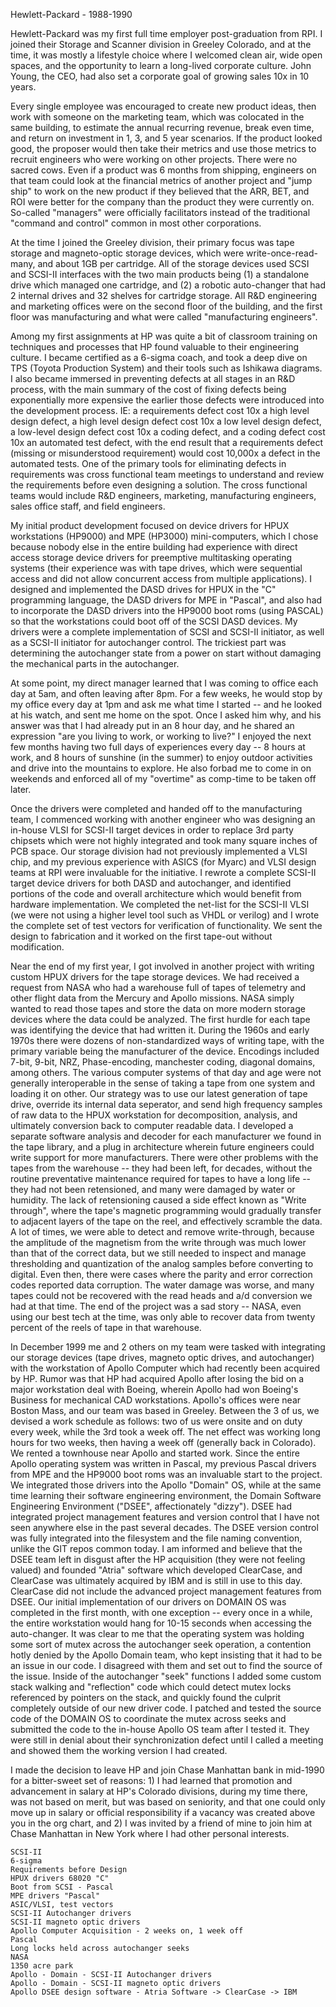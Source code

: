 Hewlett-Packard - 1988-1990

Hewlett-Packard was my first full time employer post-graduation from RPI.  I joined their Storage and Scanner division in Greeley Colorado, and at the time, it was mostly a lifestyle choice where I welcomed clean air, wide open spaces, and the opportunity to learn a long-lived corporate culture.  John Young, the CEO, had also set a corporate goal of growing sales 10x in 10 years.

Every single employee was encouraged to create new product ideas, then work with someone on the marketing team, which was colocated in the same building, to estimate the annual recurring revenue, break even time, and return on investment in 1, 3, and 5 year scenarios.  If the product looked good, the proposer would then take their metrics and use those metrics to recruit engineers who were working on other projects.  There were no sacred cows.  Even if a product was 6 months from shipping, engineers on that team could look at the financial metrics of another project and "jump ship" to work on the new product if they believed that the ARR, BET, and ROI were better for the company than the product they were currently on.  So-called "managers" were officially facilitators instead of the traditional "command and control" common in most other corporations.

At the time I joined the Greeley division, their primary focus was tape storage and magneto-optic storage devices, which were write-once-read-many, and about 1GB per cartridge.  All of the storage devices used SCSI and SCSI-II interfaces with the two main products being (1) a standalone drive which managed one cartridge, and (2) a robotic auto-changer that had 2 internal drives and 32 shelves for cartridge storage.  All R&D engineering and marketing offices were on the second floor of the building, and the first floor was manufacturing and what were called "manufacturing engineers".

Among my first assignments at HP was quite a bit of classroom training on techniques and processes that HP found valuable to their engineering culture.  I became certified as a 6-sigma coach, and took a deep dive on TPS (Toyota Production System) and their tools such as Ishikawa diagrams.  I also became immersed in preventing defects at all stages in an R&D process, with the main summary of the cost of fixing defects being exponentially more expensive the earlier those defects were introduced into the development process.  IE: a requirements defect cost 10x a high level design defect, a high level design defect cost 10x a low level design defect, a low-level design defect cost 10x a coding defect, and a coding defect cost 10x an automated test defect, with the end result that a requirements defect (missing or misunderstood requirement) would cost 10,000x a defect in the automated tests.  One of the primary tools for eliminating defects in requirements was cross functional team meetings to understand and review the requirements before even designing a solution.  The cross functional teams would include R&D engineers, marketing, manufacturing engineers, sales office staff, and field engineers.

My initial product development focused on device drivers for HPUX workstations (HP9000) and MPE (HP3000) mini-computers, which I chose because nobody else in the entire building had experience with direct access storage device drivers for preemptive multitasking operating systems (their experience was with tape drives, which were sequential access and did not allow concurrent access from multiple applications).  I designed and implemented the DASD drives for HPUX in the "C" programming language, the DASD drivers for MPE in "Pascal", and also had to incorporate the DASD drivers into the HP9000 boot roms (using PASCAL) so that the workstations could boot off of the SCSI DASD devices.  My drivers were a complete implementation of SCSI and SCSI-II initiator, as well as a SCSI-II initiator for autochanger control.  The trickiest part was determining the autochanger state from a power on start without damaging the mechanical parts in the autochanger.

At some point, my direct manager learned that I was coming to office each day at 5am, and often leaving after 8pm.  For a few weeks, he would stop by my office every day at 1pm and ask me what time I started -- and he looked at his watch, and sent me home on the spot.  Once I asked him why, and his answer was that I had already put in an 8 hour day, and he shared an expression "are you living to work, or working to live?" I enjoyed the next few months having two full days of experiences every day -- 8 hours at work, and 8 hours of sunshine (in the summer) to enjoy outdoor activities and drive into the mountains to explore.  He also forbad me to come in on weekends and enforced all of my "overtime" as comp-time to be taken off later.

Once the drivers were completed and handed off to the manufacturing team, I commenced working with another engineer who was designing an in-house VLSI for SCSI-II target devices in order to replace 3rd party chipsets which were not highly integrated and took many square inches of PCB space.  Our storage division had not previously implemented a VLSI chip, and my previous experience with ASICS (for Myarc) and VLSI design teams at RPI were invaluable for the initiative.  I rewrote a complete SCSI-II target device drivers for both DASD and autochanger, and identified portions of the code and overall architecture which would benefit from hardware implementation.  We completed the net-list for the SCSI-II VLSI (we were not using a higher level tool such as VHDL or verilog) and I wrote the complete set of test vectors for verification of functionality.  We sent the design to fabrication and it worked on the first tape-out without modification.

Near the end of my first year, I got involved in another project with writing custom HPUX drivers for the tape storage devices.  We had received a request from NASA who had a warehouse full of tapes of telemetry and other flight data from the Mercury and Apollo missions.  NASA simply wanted to read those tapes and store the data on more modern storage devices where the data could be analyzed.  The first hurdle for each tape was identifying the device that had written it.  During the 1960s and early 1970s there were dozens of non-standardized ways of writing tape, with the primary variable being the manufacturer of the device.  Encodings included 7-bit, 9-bit, NRZ, Phase-encoding, manchester coding, diagonal domains, among others. The various computer systems of that day and age were not generally interoperable in the sense of taking a tape from one system and loading it on other.  Our strategy was to use our latest generation of tape drive, override its internal data seperator, and send high frequency samples of raw data to the HPUX workstation for decomposition, analysis, and ultimately conversion back to computer readable data.  I developed a separate software analysis and decoder for each manufacturer we found in the tape library, and a plug in architecture wherein future engineers could write support for more manufacturers.  There were other problems with the tapes from the warehouse -- they had been left, for decades, without the routine preventative maintenance required for tapes to have a long life -- they had not been retensioned, and many were damaged by water or humidity.  The lack of retensioning caused a side effect known as "Write through", where the tape's magnetic programming would gradually transfer to adjacent layers of the tape on the reel, and effectively scramble the data.  A lot of times, we were able to detect and remove write-through, because the amplitude of the magnetism from the write through was much lower than that of the correct data, but we still needed to inspect and manage thresholding and quantization of the analog samples before converting to digital.  Even then, there were cases where the parity and error correction codes reported data corruption.  The water damage was worse, and many tapes could not be recovered with the read heads and a/d conversion we had at that time.  The end of the project was a sad story -- NASA, even using our best tech at the time, was only able to recover data from twenty percent of the reels of tape in that warehouse.

In December 1999 me and 2 others on my team were tasked with integrating our storage devices (tape drives, magneto optic drives, and autochanger) with the workstation of Apollo Computer which had recently been acquired by HP.  Rumor was that HP had acquired Apollo after losing the bid on a major workstation deal with Boeing, wherein Apollo had won Boeing's Business for mechanical CAD workstations.  Apollo's offices were near Boston Mass, and our team was based in Greeley.  Between the 3 of us, we devised a work schedule as follows: two of us were onsite and on duty every week, while the 3rd took a week off.  The net effect was working long hours for two weeks, then having a week off (generally back in Colorado).  We rented a townhouse near Apollo and started work.  Since the entire Apollo operating system was written in Pascal, my previous Pascal drivers from MPE and the HP9000 boot roms was an invaluable start to the project.  We integrated those drivers into the Apollo "Domain" OS, while at the same time learning their software engineering environment, the Domain Software Engineering Environment ("DSEE", affectionately "dizzy").  DSEE had integrated project management features and version control that I have not seen anywhere else in the past several decades.  The DSEE version control was fully integrated into the filesystem and the file naming convention, unlike the GIT repos common today.  I am informed and believe that the DSEE team left in disgust after the HP acquisition (they were not feeling valued) and founded "Atria" software which developed ClearCase, and ClearCase was ultimately acquired by IBM and is still in use to this day.  ClearCase did not include the advanced project management features from DSEE.  Our initial implementation of our drivers on DOMAIN OS was completed in the first month, with one exception -- every once in a while, the entire workstation would hang for 10-15 seconds when accessing the auto-changer.  It was clear to me that the operating system was holding some sort of mutex across the autochanger seek operation, a contention hotly denied by the Apollo Domain team, who kept insisting that it had to be an issue in our code.  I disagreed with them and set out to find the source of the issue.  Inside of the autochanger "seek" functions I added some custom stack walking and "reflection" code which could detect mutex locks referenced by pointers on the stack, and quickly found the culprit completely outside of our new driver code.  I patched and tested the source code of the DOMAIN OS to coordinate the mutex across seeks and submitted the code to the in-house Apollo OS team after I tested it.  They were still in denial about their synchronization defect until I called a meeting and showed them the working version I had created.

I made the decision to leave HP and join Chase Manhattan bank in mid-1990 for a bitter-sweet set of reasons: 1) I had learned that promotion and advancement in salary at HP's Colorado divisions, during my time there, was not based on merit, but was based on seniority, and that one could only move up in salary or official responsibility if a vacancy was created above you in the org chart, and 2) I was invited by a friend of mine to join him at Chase Manhattan in New York where I had other personal interests.

 ```
SCSI-II
6-sigma
Requirements before Design
HPUX drivers 68020 "C"
Boot from SCSI - Pascal
MPE drivers "Pascal"
ASIC/VLSI, test vectors
SCSI-II Autochanger drivers
SCSI-II magneto optic drivers
Apollo Computer Acquisition - 2 weeks on, 1 week off
Pascal
Long locks held across autochanger seeks
NASA
1350 acre park
Apollo - Domain - SCSI-II Autochanger drivers
Apollo - Domain - SCSI-II magneto optic drivers
Apollo DSEE design software - Atria Software -> ClearCase -> IBM
```
